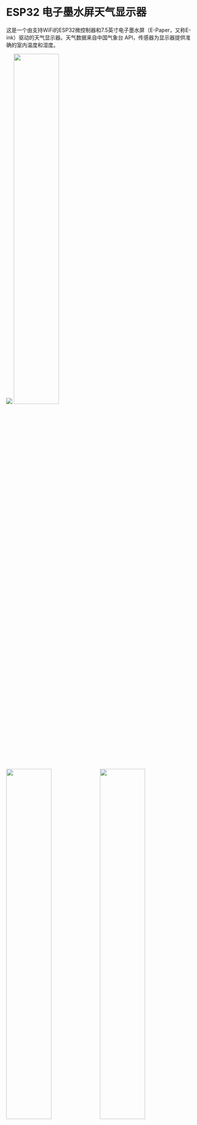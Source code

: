 # ESP32 电子墨水屏天气显示器

这是一个由支持WiFi的ESP32微控制器和7.5英寸电子墨水屏（E-Paper，又称E-ink）驱动的天气显示器。天气数据来自中国气象台 API，传感器为显示器提供准确的室内温度和湿度。

<p float="left">
  <img src="showcase/assembled-demo-raleigh-front.jpg" />
  <img src="showcase/assembled-demo-raleigh-side.jpg" width="49%" />
  <img src="showcase/assembled-demo-raleigh-back.jpg" width="49%" />
  <img src="showcase/assembled-demo-bottom-cover.jpg" width="49%" />
  <img src="showcase/assembled-demo-bottom-cover-removed.jpg" width="49%" />
</p>

该项目在睡眠时耗电约14μA，在约15秒的唤醒期间平均耗电约83mA。显示器可以配置为按所需频率更新。当刷新间隔设置为30分钟时，设备在单个5000mAh电池上可以运行超过6个月。该项目显示准确的电池寿命百分比，并可以通过连接到墙壁适配器或计算机的USB-C电缆充电。

配置选项涵盖了从位置、时间/日期格式、单位和语言到空气质量指数刻度和小时 outlook 图表边界的所有内容。

小时 outlook 图表（右下角）显示一条表示温度的线条和表示降水概率（或可选的降水量）的阴影条。

以下是使用各种配置选项的两个示例：

<p float="left">
  <img src="showcase/demo-new-york.jpg" width="49%" />
  <img src="showcase/demo-london.jpg" width="49%" />
</p>


## 目录

-   [设置指南](#设置指南)
    -   [硬件](#硬件)
    -   [接线](#接线)
    -   [配置、编译和上传](#配置编译和上传)
-   [错误信息和故障排除](#错误信息和故障排除)
    -   [低电量](#低电量)
    -   [WiFi连接](#wifi连接)
    -   [API错误](#api错误)
    -   [时间服务器错误](#时间服务器错误)
-   [许可](#许可)


## 设置指南

### 硬件

7.5英寸（800×480）电子墨水屏显示器

- 电子墨水屏的优势
  - 超低功耗 - 电子墨水屏（又称E-Ink）显示器非常适合不需要频繁刷新显示的低功耗应用。电子墨水屏只在刷新显示时耗电，没有背光。即使断电，图像也会保留在屏幕上。

- 电子墨水屏的局限性：
  - 颜色 - 电子墨水屏传统上仅限于黑白两色，但近年来出现了三色电子墨水屏。

  - 刷新时间和残影 - 如果刷新过快，电子墨水屏极易出现残影效应。为了避免这种情况，电子墨水屏通常需要几秒钟来刷新（本项目使用的单元为4秒），并且会在黑白之间交替几次，这可能会分散注意力。

- 面板支持：

  Waveshare和Good Display生产等效的面板。任一版本都可以工作。

  | 面板                                   | 分辨率 | 颜色          | 备注                                                                                                                 |
  |-----------------------------------------|------------|-----------------|-----------------------------------------------------------------------------------------------------------------------|
  | Waveshare 7.5英寸电子墨水屏 (v2)            | 800x480px  | 黑/白     | 在此购买 [here](https://www.waveshare.com/product/7.5inch-e-paper.htm)。 (推荐)                                |
  | Good Display 7.5英寸电子墨水屏 (GDEY075T7)  | 800x480px  | 黑/白     | 在此购买 [here](https://www.aliexpress.com/item/3256802683908868.html)。 (推荐)                                |
  | Waveshare 7.5英寸电子墨水屏 (B)             | 800x480px  | 红/黑/白 | 在此购买 [here](https://www.waveshare.com/product/7.5inch-e-paper-b.htm)。                                            |
  | Good Display 7.5英寸电子墨水屏 (GDEY075Z08) | 800x480px  | 红/黑/白 | 在此购买 [here](https://www.aliexpress.com/item/3256803540460035.html)。                                              |
  | Waveshare 7.3英寸ACeP电子墨水屏 (F)        | 800x480px  | 7色         | 在此购买 [here](https://www.waveshare.com/product/displays/e-paper/epaper-1/7.3inch-e-paper-f.htm)。                  |
  | Good Display 7.3英寸电子墨水屏 (GDEY073D46) | 800x480px  | 7色         | 在此购买 [here](https://www.aliexpress.com/item/3256805485098421.html)。                                              |
  | Waveshare 7.5英寸电子墨水屏 (v1)            | 640x384px  | 黑/白     | 支持有限。部分信息未显示，参见 [image](showcase/demo-waveshare75-version1.jpg)。                 |
  | Good Display 7.5英寸电子墨水屏 (GDEW075T8)  | 640x384px  | 黑/白     | 支持有限。部分信息未显示，参见 [image](showcase/demo-waveshare75-version1.jpg)。                 |

  该软件对强调色的支持有限。具有额外颜色的电子墨水屏面板往往有更长的刷新时间，这将减少电池寿命。

DESPI-C02 适配器板

- 没有电平转换器，与Waveshare HAT相比，更适合与3.3V处理器一起用于低功耗应用。

- 不推荐使用Waveshare HAT（rev 2.2/2.3）。它们与此项目的兼容性未经过定期测试。

- https://www.e-paper-display.com/products_detail/productId=403.html
  
- https://www.aliexpress.us/item/3256804446769469.html


FireBeetle 2 ESP32-E 微控制器

- 为什么选择ESP32？

  - 板载WiFi。

  - 520kB RAM和4MB FLASH，足以存储大量图标和字体。

  - 低功耗。

  - 体积小，有许多小型开发板可供选择。

- 为什么选择FireBeetle 2 ESP32-E

  - Drobot的FireBeetle ESP32型号针对低功耗进行了优化 (<https://diyi0t.com/reduce-the-esp32-power-consumption/>)。Drobot的FireBeetle 2 ESP32-E变体提供USB-C，但带有Micro-USB的旧版本也可以正常工作。

  - Firebeetle ESP32型号包括用于3.7v锂离子(LiPo)电池的板载充电电路。

  - FireBeetle ESP32型号包括用于监控连接到其JST-PH2.0连接器的电池电压的板载电路。


- <https://www.dfrobot.com/product-2195.html>


BME280 - 压力、温度和湿度传感器


- 提供准确的室内温度和湿度。

- 比DHT22快得多，DHT22在读取温度和湿度样本前需要等待2秒。


带2针JST连接器的3.7V锂电池


- 尺寸由您决定。我使用了一个5000mAh的电池，这样设备可以单次充电运行超过6个月。


- 当电池插入ESP32的JST连接器时，可以通过USB-C连接器将FireBeetle ESP32插入墙壁来充电。

  > **警告**
  > JST-PH2.0连接器的极性未标准化！您可能需要交换连接器中的电线顺序。

支架/框架
- 您会希望有一个好的方式来展示您的项目。以下是一些流行的选择。
- DIY木制
  - 我通过从底部挖空一块木头制作了一个小支架。在背面，我使用了一根短的USB延长线，这样我就可以在不需从支架上取下组件的情况下为电池充电。我还连接了一个小复位按钮来手动刷新显示。此外，我3D打印了一个底部盖子，用磁铁固定。电子墨水屏很薄，所以我用了一块薄薄的亚克力板来支撑它。
  - 测量数据：
    - 深度 = 63mm <br>
      高度 = 49mm <br>
      宽度 = 170.2mm (= 屏幕宽度) <br>
      屏幕角度 = 80度 <br>
      屏幕距离前面15mm
- 3D可打印
  - 以下是社区设计列表。
  
    | 贡献者                                                          | 链接                                                                                                     |
    |----------------------------------------------------------------------|----------------------------------------------------------------------------------------------------------|
    | [Kingfisher](https://www.printables.com/@Kingfisher_32821)           | [Printables](https://www.printables.com/model/1139047-weather-station-e-ink-frame)                       |
    | [Francois Allard](https://www.printables.com/@FrAllard_1585397)      | [Printables](https://www.printables.com/model/791477-weather-station-using-a-esp32)                      |
    | [3D Nate](https://www.printables.com/@3DNate_451157)                 | [Printables](https://www.printables.com/model/661183-e-ink-weather-station-frame)                        |
    | [Sven F.](https://github.com/Spanholz)                               | [Printables](https://www.printables.com/model/657756-case-for-esp32-weather-station)                     |
    | [Layers Studio](https://www.printables.com/@LayersStudio)            | [Printables](https://www.printables.com/model/655768-esp32-e-paper-weather-display-stand)                |
    | [PJ Veltri](https://www.printables.com/@PJVeltri_1590999)            | [Printables](https://www.printables.com/model/692944-base-and-display-holder-for-esp-32-e-paper-weather) |
    | [TheMeanCanEHdian](https://www.printables.com/@TheMeanCanEH_1207348) | [Printables](https://www.printables.com/model/841458-weather-display-enclosure)                          |
    | [MPHarms](https://www.thingiverse.com/mpharms/designs)               | [Thingiverse](https://www.thingiverse.com/thing:6666148)                                                 |
    | [Plaste-Metz](https://www.printables.com/@PlasteMetz_576567)         | [Printables](https://www.printables.com/model/1160924-weather-station-case)                              |

  - 如果您想分享自己的3D可打印设计，非常欢迎和鼓励您的贡献！
- 相框


### 接线

引脚连接在[config.cpp](platformio/src/config.cpp)中定义。

如果您使用的是FireBeetle 2 ESP32-E，可以使用我使用的连接方式，或者按您喜欢的方式更改。

我包含了2个接线图。一个是Waveshare HAT rev2.2的，另一个是推荐的DESPI-C02的。

注意：Waveshare现在发货的是他们的电子墨水屏HAT的2.3版（不再是2.2版）。2.3版有一个额外的`PWR`引脚（未在下面的接线图中显示）；将此引脚连接到3.3V。

重要：Waveshare电子墨水屏驱动HAT有两个物理开关，必须正确设置才能使显示器工作。

- 显示配置：将开关设置到B位置。

- 接口配置：将开关设置到0位置。

重要：DESPI-C02适配器有一个物理开关，必须正确设置才能使显示器工作。

- RESE：将开关设置到0.47位置。

切断低功耗焊盘以获得更长的电池寿命。

- 来自 <https://wiki.dfrobot.com/FireBeetle_Board_ESP32_E_SKU_DFR0654>

  > 低功耗焊盘：此焊盘专为低功耗而设计。默认情况下它是连接的。您可以使用刀子切断中间的细线来断开它。断开后，静态功耗可以减少500 μA。通过程序控制主控制器进入睡眠模式后，功耗可以降低到13 μA。注意：当焊盘断开时，您只能通过USB电源驱动RGB LED灯。

<p float="left">
  <img src="showcase/wiring_diagram_despi-c02.png" width="49%" />
  <img src="showcase/wiring_diagram_waveshare_rev22.png" width="49%" />
  <img src="showcase/demo-tucson.jpg" width="32%" />
</p>


### 配置、编译和上传

VSCode的PlatformIO用于管理依赖项、代码编译和上传到ESP32。

1. 克隆此仓库或下载并解压.zip文件。

2. 安装VSCode。

3. 按照这些说明为VSCode安装PlatformIO扩展：<https://platformio.org/install/ide?install=vscode>

4. 在VSCode中打开项目。

   a. 文件 > 打开文件夹...

   b. 导航到此项目并选择名为"platformio"的文件夹。

5. 配置选项。

   - 大多数配置选项位于[config.cpp](platformio/src/config.cpp)中，少数在[config.h](platformio/include/config.h)中。区域/语言选项也可以在include/locales/locale_*.inc中找到。

   - 在config.cpp中需要配置的重要设置：

     - WiFi凭据（ssid，password）。

     - Open Weather Map API密钥（免费，有关获取API密钥的重要说明见下一节）。

     - 纬度和经度。

     - 时间和日期格式。

     - 睡眠持续时间。

     - 电子墨水屏（SPI）、BME280（I2C）和电池电压（ADC）的引脚连接。

   - 在config.h中需要配置的重要设置：

     - 单位（公制或英制）。

   - 注释详细解释了每个选项。

6. 构建和上传代码。

   a. 通过USB将ESP32连接到您的计算机。

   b. 点击VSCode窗口底部的上传箭头。（如果将鼠标悬停在上面，应该显示"PlatformIO: Upload"。）

      - PlatformIO将自动下载所需的第三方库，编译并上传代码。:)

      - 只有安装了PlatformIO扩展才能看到这个。

      - 如果使用FireBeetle 2 ESP32-E并收到错误`Wrong boot mode detected (0x13)! The chip needs to be in download mode.`，请断开板子的电源，将GPIO0（[标记为0/D5](https://wiki.dfrobot.com/FireBeetle_Board_ESP32_E_SKU_DFR0654#target_5)）连接到GND，然后重新上电以将板子置于下载模式。

      - 如果在上传过程中遇到其他错误，您可能需要安装驱动程序以允许您向ESP32上传代码。
## 错误信息和故障排除

### 低电量
<img src="showcase/demo-error-low-battery.jpg" align="left" width="25%" />
当电池电压降至LOW_BATTERY_VOLTAGE以下时（默认=3.20v），此错误屏幕会出现。显示器将不会再次刷新，直到检测到电池电压高于LOW_BATTERY_VOLTAGE。当电池电压在LOW_BATTERY_VOLTAGE和VERY_LOW_BATTERY_VOLTAGE之间时（默认=3.10v），esp32将在LOW_BATTERY_SLEEP_INTERVAL期间（默认=30分钟）深度睡眠，然后再次检查电池电压。如果电池电压在LOW_BATTERY_SLEEP_INTERVAL和CRIT_LOW_BATTERY_VOLTAGE之间（默认=3.00v），则显示器将在VERY_LOW_BATTERY_SLEEP_INTERVAL期间（默认=120分钟）深度睡眠。如果电池电压低于CRIT_LOW_BATTERY_VOLTAGE，则esp32将进入休眠模式，需要手动按下复位（RST）按钮才能开始再次更新。

<br clear="left"/>

### WiFi连接
<img src="showcase/demo-error-wifi.jpg" align="left" width="25%" />
当ESP32无法连接到WiFi时，此错误屏幕会出现。如果消息显示"WiFi Connection Failed"，这可能表示密码不正确。如果消息显示"SSID Not Available"，这可能表示您拼错了SSID或esp32超出了接入点的范围。esp32将每隔SLEEP_DURATION（默认=30分钟）重试一次。

<br clear="left"/>

### API错误
<img src="showcase/demo-error-api.jpg" align="left" width="25%" />
当向天气服务发出 API 请求时发生错误（客户端或服务器）时，此错误屏幕会出现。第二行将给出错误代码和描述短语。正数错误代码对应 HTTP 响应状态代码，而错误代码 <= 0 表示客户端（esp32）错误。esp32 将每隔 SLEEP_DURATION（默认 = 30 分钟）重试一次。
<br/><br/>
在左侧显示的示例中，"401: Unauthorized"可能是API密钥不正确的结果，或者您在没有适当账户设置的情况下尝试使用One Call v3 API。

<br clear="left"/>

### 时间服务器错误
<img src="showcase/demo-error-time.jpg" align="left" width="25%" />
当esp32无法从NTP_SERVER_1/NTP_SERVER_2获取时间时，此错误屏幕会出现。此错误有时会在上传到esp32后立即发生；在这种情况下，只需按下复位按钮或等待SLEEP_DURATION（默认=30分钟），esp32将自动重试。如果错误持续存在，请尝试选择更近/更低延迟的时间服务器或增加NTP_TIMEOUT。

<br clear="left"/>

## 许可

esp32-weather-epd基于[GNU通用公共许可证v3.0](LICENSE)授权，工具、字体和图标的许可证如下：

| 名称 | 许可证 | 描述 |
|---------------------------------------------------------------------------------------------------------------|---------------------------------------------------------------------------------------|------------------------------------------------------------------------------------|
| [Adafruit-GFX-Library: fontconvert](https://github.com/adafruit/Adafruit-GFX-Library/tree/master/fontconvert) | [BSD许可证](fonts/fontconvert/license.txt) | 用于预处理字体以与Adafruit_GFX Arduino库一起使用的CLI工具。 |
| [pollutant-concentration-to-aqi](https://github.com/lmarzen/pollutant-concentration-to-aqi) | [GNU宽通用公共许可证v2.1](platformio/lib/pollutant-concentration-to-aqi/LICENSE) | 将污染物浓度转换为空气质量指数(AQI)的C库。 |
| [GNU FreeFont](https://www.gnu.org/software/freefont/) | [GNU通用公共许可证v3.0](https://www.gnu.org/software/freefont/license.html) | 字体系列 |
| [Lato](https://fonts.google.com/specimen/Lato) | [SIL OFL v1.1](http://scripts.sil.org/OFL) | 字体系列 |
| [Montserrat](https://fonts.google.com/specimen/Montserrat) | [SIL OFL v1.1](http://scripts.sil.org/OFL) | 字体系列 |
| [Open Sans](https://fonts.google.com/specimen/Open+Sans) | [SIL OFL v1.1](http://scripts.sil.org/OFL) | 字体系列 |
| [Poppins](https://fonts.google.com/specimen/Poppins) | [SIL OFL v1.1](http://scripts.sil.org/OFL) | 字体系列 |
| [Quicksand](https://fonts.google.com/specimen/Quicksand) | [SIL OFL v1.1](http://scripts.sil.org/OFL) | 字体系列 |
| [Raleway](https://fonts.google.com/specimen/Raleway) | [SIL OFL v1.1](http://scripts.sil.org/OFL) | 字体系列 |
| [Roboto](https://fonts.google.com/specimen/Roboto) | [Apache许可证v2.0](https://www.apache.org/licenses/LICENSE-2.0) | 字体系列 |
| [Roboto Mono](https://fonts.google.com/specimen/Roboto+Mono) | [Apache许可证v2.0](https://www.apache.org/licenses/LICENSE-2.0) | 字体系列 |
| [Roboto Slab](https://fonts.google.com/specimen/Roboto+Slab) | [Apache许可证v2.0](https://www.apache.org/licenses/LICENSE-2.0) | 字体系列 |
| [Ubuntu字体](https://design.ubuntu.com/font) | [Ubuntu字体许可证v1.0](https://ubuntu.com/legal/font-licence) | 字体系列 |
| [天气主题图标](https://github.com/erikflowers/weather-icons) | [SIL OFL v1.1](http://scripts.sil.org/OFL) | (wi-**.svg) Lukas Bischoff/Erik Flowers的天气图标系列。 |
| [Google图标](https://fonts.google.com/icons) | [Apache许可证v2.0](https://www.apache.org/licenses/LICENSE-2.0) | (battery**.svg, visibility_icon.svg) 来自Google图标的电池和能见度图标。 |
| [生物危害符号](https://svgsilh.com/image/37775.html) | [CC0 v1.0](https://en.wikipedia.org/wiki/Public_domain) | (biological_hazard_symbol.svg) 生物危害图标。 |
| [房屋图标](https://seekicon.com/free-icon/house_16) | [MIT许可证](http://opensource.org/licenses/mit-license.html) | (house.svg) 房屋图标。 |
| [室内温度/湿度图标](icons/svg) | [SIL OFL v1.1](http://scripts.sil.org/OFL) | (house_**.svg) 室内温度/湿度图标。 |
| [电离辐射符号](https://svgsilh.com/image/309911.html) | [CC0 v1.0](https://creativecommons.org/publicdomain/zero/1.0/) | (ionizing_radiation_symbol.svg) 电离辐射图标。 |
| [Phosphor图标](https://github.com/phosphor-icons/homepage) | [MIT许可证](http://opensource.org/licenses/mit-license.html) | (wifi**.svg, warning_icon.svg, error_icon.svg) 来自Phosphor图标的WiFi、警告和错误图标。 |
| [风向图标](https://www.onlinewebfonts.com/icon/251550) | [CC BY v3.0](http://creativecommons.org/licenses/by/3.0) | (meteorological_wind_direction_**deg.svg) 来自Online Web Fonts的气象风向图标。 |
